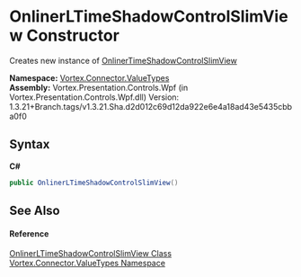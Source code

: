 # OnlinerLTimeShadowControlSlimView Constructor 
 

Creates new instance of <a href="T_Vortex_Connector_ValueTypes_OnlinerTimeShadowControlSlimView.md">OnlinerTimeShadowControlSlimView</a>

**Namespace:**&nbsp;<a href="N_Vortex_Connector_ValueTypes.md">Vortex.Connector.ValueTypes</a><br />**Assembly:**&nbsp;Vortex.Presentation.Controls.Wpf (in Vortex.Presentation.Controls.Wpf.dll) Version: 1.3.21+Branch.tags/v1.3.21.Sha.d2d012c69d12da922e6e4a18ad43e5435cbba0f0

## Syntax

**C#**<br />
``` C#
public OnlinerLTimeShadowControlSlimView()
```


## See Also


#### Reference
<a href="T_Vortex_Connector_ValueTypes_OnlinerLTimeShadowControlSlimView.md">OnlinerLTimeShadowControlSlimView Class</a><br /><a href="N_Vortex_Connector_ValueTypes.md">Vortex.Connector.ValueTypes Namespace</a><br />
